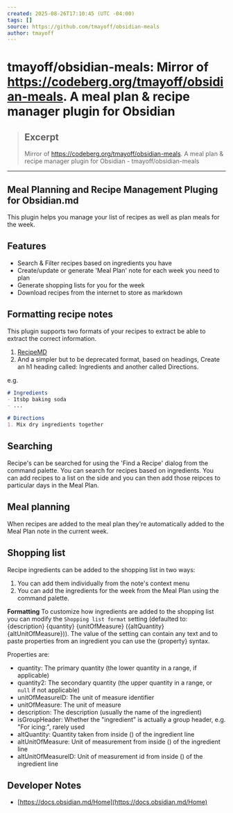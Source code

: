 ```yaml
---
created: 2025-08-26T17:10:45 (UTC -04:00)
tags: []
source: https://github.com/tmayoff/obsidian-meals
author: tmayoff
---
```


# tmayoff/obsidian-meals: Mirror of https://codeberg.org/tmayoff/obsidian-meals. A meal plan & recipe manager plugin for Obsidian

> ## Excerpt
> Mirror of https://codeberg.org/tmayoff/obsidian-meals. A meal plan & recipe manager plugin for Obsidian - tmayoff/obsidian-meals

---
## Meal Planning and Recipe Management Pluging for Obsidian.md

This plugin helps you manage your list of recipes as well as plan meals for the week.

## Features

-   Search & Filter recipes based on ingredients you have
-   Create/update or generate 'Meal Plan' note for each week you need to plan
-   Generate shopping lists for you for the week
-   Download recipes from the internet to store as markdown

## Formatting recipe notes

This plugin supports two formats of your recipes to extract be able to extract the correct information.

1.  [RecipeMD](https://recipemd.org/)
2.  And a simpler but to be deprecated format, based on headings, Create an h1 heading called: Ingredients and another called Directions.

e.g.

```md
# Ingredients
- 1tsbp baking soda
- ...

# Directions
1. Mix dry ingredients together
```

## Searching

Recipe's can be searched for using the 'Find a Recipe' dialog from the command palette. You can search for recipes based on ingredients. You can add recipes to a list on the side and you can then add those reipces to particular days in the Meal Plan.

## Meal planning

When recipes are added to the meal plan they're automatically added to the Meal Plan note in the current week.

## Shopping list

Recipe ingredients can be added to the shopping list in two ways:

1.  You can add them individually from the note's context menu
2.  You can add the ingredients for the week from the Meal Plan using the command palette.

**Formatting** To customize how ingredients are added to the shopping list you can modify the `Shopping list format` setting (defaulted to: {description} {quantity} {unitOfMeasure} ({altQuantity} {altUnitOfMeasure})). The value of the setting can contain any text and to paste properties from an ingredient you can use the {property} syntax.

Properties are:

-   quantity: The primary quantity (the lower quantity in a range, if applicable)
-   quantity2: The secondary quantity (the upper quantity in a range, or `null` if not applicable)
-   unitOfMeasureID: The unit of measure identifier
-   unitOfMeasure: The unit of measure
-   description: The description (usually the name of the ingredient)
-   isGroupHeader: Whether the "ingredient" is actually a group header, e.g. "For icing:", rarely used
-   altQuantity: Quantity taken from inside () of the ingredient line
-   altUnitOfMeasure: Unit of measurement from inside () of the ingredient line
-   altUnitOfMeasureID: Unit of measurement id from inside () of the ingredient line

## Developer Notes

-   [https://docs.obsidian.md/Home](https://docs.obsidian.md/Home)
